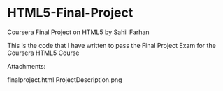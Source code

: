 # HTML5-Final-Project
Coursera Final Project on HTML5 by Sahil Farhan

This is the code that I have written to pass the Final Project Exam for the Coursera HTML5 Course

Attachments:

finalproject.html
ProjectDescription.png
